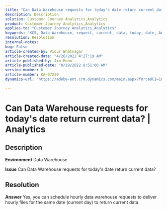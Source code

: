 ```yaml
---
title: "Can Data Warehouse requests for today's date return current data? | Analytics"
description: Description
solution: Customer Journey Analytics,Analytics
product: Customer Journey Analytics,Analytics
applies-to: "Customer Journey Analytics,Analytics"
keywords: "KCS, Data Warehouse, request, current, data, today, date, Analytics"
resolution: Resolution
internal-notes: 
bug: False
article-created-by: Vidur Bhatnagar
article-created-date: "4/26/2022 4:27:19 AM"
article-published-by: Jim Menn
article-published-date: "8/19/2022 8:51:00 AM"
version-number: 6
article-number: KA-07230
dynamics-url: "https://adobe-ent.crm.dynamics.com/main.aspx?forceUCI=1&pagetype=entityrecord&etn=knowledgearticle&id=2f170927-19c5-ec11-a7b6-0022480a1004"

---
```

# Can Data Warehouse requests for today's date return current data? | Analytics

## Description


<b>Environment</b>
 Data Warehouse

<b>Issue</b>
 Can Data Warehouse requests for today's date return current data?


## Resolution


<b>Answer</b>
Yes, you can schedule hourly data warehouse requests to deliver hourly files for the same date (current day) to return current data.
